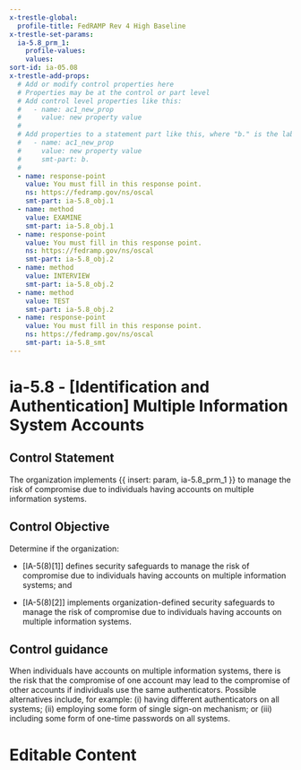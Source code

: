 ```yaml
---
x-trestle-global:
  profile-title: FedRAMP Rev 4 High Baseline
x-trestle-set-params:
  ia-5.8_prm_1:
    profile-values:
    values:
sort-id: ia-05.08
x-trestle-add-props:
  # Add or modify control properties here
  # Properties may be at the control or part level
  # Add control level properties like this:
  #   - name: ac1_new_prop
  #     value: new property value
  #
  # Add properties to a statement part like this, where "b." is the label of the target statement part
  #   - name: ac1_new_prop
  #     value: new property value
  #     smt-part: b.
  #
  - name: response-point
    value: You must fill in this response point.
    ns: https://fedramp.gov/ns/oscal
    smt-part: ia-5.8_obj.1
  - name: method
    value: EXAMINE
    smt-part: ia-5.8_obj.1
  - name: response-point
    value: You must fill in this response point.
    ns: https://fedramp.gov/ns/oscal
    smt-part: ia-5.8_obj.2
  - name: method
    value: INTERVIEW
    smt-part: ia-5.8_obj.2
  - name: method
    value: TEST
    smt-part: ia-5.8_obj.2
  - name: response-point
    value: You must fill in this response point.
    ns: https://fedramp.gov/ns/oscal
    smt-part: ia-5.8_smt
---
```


# ia-5.8 - \[Identification and Authentication\] Multiple Information System Accounts

## Control Statement

The organization implements {{ insert: param, ia-5.8_prm_1 }} to manage the risk of compromise due to individuals having accounts on multiple information systems.

## Control Objective

Determine if the organization:

- \[IA-5(8)[1]\] defines security safeguards to manage the risk of compromise due to individuals having accounts on multiple information systems; and

- \[IA-5(8)[2]\] implements organization-defined security safeguards to manage the risk of compromise due to individuals having accounts on multiple information systems.

## Control guidance

When individuals have accounts on multiple information systems, there is the risk that the compromise of one account may lead to the compromise of other accounts if individuals use the same authenticators. Possible alternatives include, for example: (i) having different authenticators on all systems; (ii) employing some form of single sign-on mechanism; or (iii) including some form of one-time passwords on all systems.

# Editable Content

<!-- Make additions and edits below -->
<!-- The above represents the contents of the control as received by the profile, prior to additions. -->
<!-- If the profile makes additions to the control, they will appear below. -->
<!-- The above markdown may not be edited but you may edit the content below, and/or introduce new additions to be made by the profile. -->
<!-- If there is a yaml header at the top, parameter values may be edited. Use --set-parameters to incorporate the changes during assembly. -->
<!-- The content here will then replace what is in the profile for this control, after running profile-assemble. -->
<!-- The added parts in the profile for this control are below.  You may edit them and/or add new ones. -->
<!-- Each addition must have a heading either of the form ## Control my_addition_name -->
<!-- or ## Part a. (where the a. refers to one of the control statement labels.) -->
<!-- "## Control" parts are new parts added after the statement part. -->
<!-- "## Part" parts are new parts added into the top-level statement part with that label. -->
<!-- Subparts may be added with nested hash levels of the form ### My Subpart Name -->
<!-- underneath the parent ## Control or ## Part being added -->
<!-- See https://ibm.github.io/compliance-trestle/tutorials/ssp_profile_catalog_authoring/ssp_profile_catalog_authoring for guidance. -->
